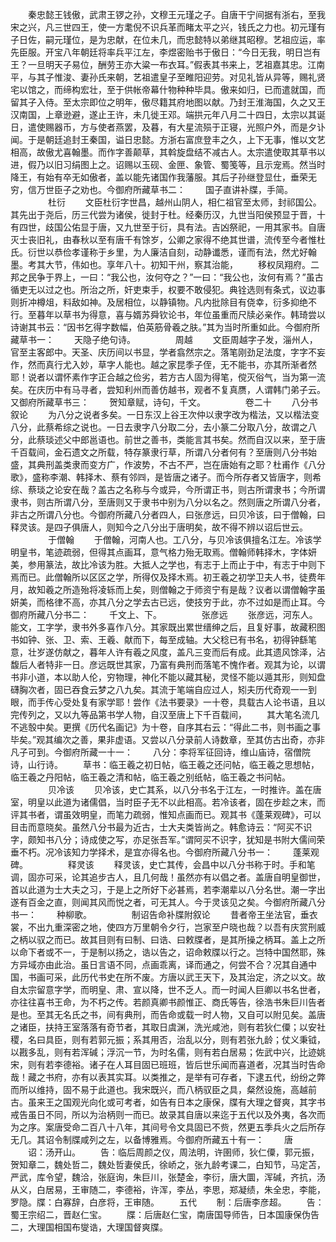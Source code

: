 <!-- { "loadSidebar": true } -->
　　秦忠懿王钱傲，武肃王锣之孙，文穆王元瑾之子。自唐干宁间据有浙右，至我宋之兴，凡三世四王，使一方耄倪不识兵革而睹太平之兴，钱氏之力也。初元瑾有子日佐，嗣元瑾位，是为忠献，在位未几，而忠懿特以弟继其昭穆。艺祖应运，率先臣服。开宝八年朝廷将率兵平江左，李煜密贻书于傲日：“今日无我，明日岂有王？一旦明天子易位，酬劳王亦大粱一布衣耳。”假表其书来上，艺祖嘉其忠。江南平，与其子惟浚、妻孙氏来朝，艺祖遣皇子至睢阳迎劳。对见礼皆从异等，赐礼贤宅以馆之，而缔构宏壮，至于供帐帝幕什物种种毕具。傲来如归，已而遣就国，而留其子入侍。至太宗即位之明年，傲尽籍其府地图以献。乃封王淮海国，久之又王汉南国，上章逊避，遂止王许，未几徙王邓。端拱元年八月二十四日，太宗以其诞日，遣使赐器币，方与使者燕罢，及暮，有大星流殒于正寝，光照户外，而是夕讣闻。于是朝廷追封王秦国，谥日忠懿。方浙右富庶登丰之久，上下无事，惟以文艺相高，故傲尤喜翰墨。而作字善颠草，其斡旋盘结不减古人。太宗遣使取其草书以进，假乃以旧习绢图上之。诏赐以玉砚、金匣、象管、蜀笺等，且示宠焉。然当时降王，有始有卒无如傲者，盖以能先诸国作我藩服。其后子孙继登显仕，垂荣无穷，信万世臣子之劝也。今御府所藏草书二：
　　国子直讲补牒，手简。
　　
　　杜衍
　　文臣杜衍字世昌，越州山阴人，相仁祖官至太师，封祁国公。其先出于尧后，历三代尝为诸侯，徙封于杜。经秦历汉，九世当阳侯预显于晋，十有四世，歧国公佑显于唐，又九世至于衍，具有法。吉凶祭祀，一用其家书。自唐灭士丧旧礼，由春秋以至有唐千有馀岁，公卿之家得不绝其世谱，流传至今者惟杜氏。衍世以恭俭孝谨称于乡里，为人廉洁自刻，动静谶悉，谨而有法，然尤好翰墨。考其大节，伟如也。享年八十。初知干州，察其治能，
　　移权凤翔府。二邦之民争于界上，一曰：“我公也，汝何夺之？”一曰：“我公也，汝何有焉？”虽古循吏无以过之也。所治之所，奸吏束手，权要不敢侵犯。典铨选则有条式，议边事则折冲樽俎，料敌如神。及居相位，以静镇物。凡内批除目有侥幸，衍多抑绝不行。至暮年以草书为得意，喜与婿苏舜钦论书，年位虽重而尺牍必亲作。韩琦尝以诗谢其书云：“因书乞得字数幅，伯英筋骨羲之肤。”其为当时所重如此。今御府所藏草书一：
　　天隐子绝句诗。
　　
　　周越
　　文臣周越字子发，淄州人，官至主客郎中。天圣、庆历间以书显，学者翕然宗之。落笔刚劲足法度，字字不妄作，然而真行尤入妙，草字人能也。越之家昆季子侄，无不能书，亦其所渐者然耶！说者以谓怀素作字正合越之俭劣，若方古人固为得笔，傥灭俗气，当为第一流矣。在庆历中有马寻者，尝知利州而善仿越书，观者不复真赝，人谓韩门弟子云。又御府所藏草书三：
　　贺知章赋，诗句，千文。 
　　
　　卷二十
　　八分书叙论
　　为八分之说者多矣。一日东汉上谷王次仲以隶字改为楷法，又以楷法变八分，此蔡希综之说也。一日去隶字八分取二分，去小篆二分取八分，故谓之八分，此蔡琰述父中郎邕语也。前世之善书，类能言其书矣。然而自汉以来，至于唐千百载间，金石遗文之所载，特存篆隶行草，所谓八分者何有？至唐则八分书始盛，其典刑盖类隶而变方广，作波势，不古不严，岂在唐始有之耶？杜甫作《八分歌》，盛称李潮、韩择木、蔡有邻㈣，是皆唐之诸子。而今所存者又皆唐字，则希综、蔡琰之论安在哉？盖古之名称与今或异，今所谓正书，则古所谓隶书；今所谓隶书，则古所谓八分，至唐则又于隶书中别为八分以名之。然则唐之所谓八分者，非古之所谓八分也。今御府所藏八分者四人，曰张彦远，曰贝冷该，曰于僧翰，曰释灵该。是四子俱唐人，则知今之八分出于唐明矣，故不得不辨以诏后世云。
　　
　　于僧翰
　　于僧翰，河南人也。工八分，与贝冷该俱擅名江左。冷该学明皇书，笔迹疏弱，但得其点画耳，意气格力殆无取焉。僧翰师韩择木，字体妍美，参用篆法，故比冷该为胜。大抵人之学也，有志于上而止于中，有志于中则下焉而已。此僧翰所以区区之学，所得仅及择木焉。初王羲之初学卫夫人书，徒费年月，故知羲之所造殆将凌轹而上矣，则僧翰之于师资宁有是哉？议者以谓僧翰字虽妍美，而格律不高，亦其八分之学去古已远，使技穷于此，亦不过如是而止耳。今御府所藏八分书二：
　　千文上、下。
　　
　　张彦远
　　张彦远，河东人。能文，工字学，隶书外多喜作八分。其家既出累世缙绅之后，且复好事，故藏积图书如钟、张、卫、索、王羲、献而下，每至成轴。大父稔已有书名，初得钟繇笔意，壮岁遂仿献之，暮年人许有羲之风度，盖凡三变而后有成。此其遗风馀泽，沾馥后人者特非一日。彦远既世其家，乃富有典刑而落笔不愧作者。观其为论，以谓书非小道，本以助人伦，穷物理，神化不能以藏其秘，灵怪不能以遁其形，则知盘礴胸次者，固已吞食云梦之八九矣。其流于笔端自应过人，矧夫历代奇观一一到眼，而手传心受处复有家学耶！尝作《法书要录》一十卷，具载古人论书语，且以完传列之，又以九等品第书学人物，自汉至唐上下千百载间，
　　其大笔名流几不逃彀中矣。更撰《历代名画记》为十卷，自序其右云：“得此二书，则书画之事毕矣。”观其编次之善，果非虚语。又尝以八分录前人诗数章，至其仿古出奇，亦非凡子可到。今御府所藏一十一：
　　八分：李将军征回诗，维山庙诗，宿僧院诗，山行诗。
　　草书：临王羲之初日帖，临王羲之还问帖，临王羲之思想帖，临王羲之丹阳帖，临王羲之清和帖，临王羲之别纸帖，临王羲之书问帖。
　　
　　贝冷该
　　贝冷该，史亡其系，以八分书名于江左，一时推许。盖在唐室，明皇以此道为诸儒倡，当时臣子无不以此相高。若冷该者，固在步趁之末，而评其书者，谓虽效明皇，而笔力疏弱，惟知点画而已。观其书《蓬莱观碑》，可以目击而意晓矣。虽然八分书最为近古，士大夫类皆尚之。韩愈诗云：“阿买不识字，颇知书八分；诗成使之写，亦足张吾军。”谓阿买不识字，犹知是书附大儒间荣垂不朽。况冷该知力学择术，是宜亦得名也。今御府所藏八分书一：
　　蓬莱观碑。
　　
　　释灵该
　　释灵该，史亡其传，会昌中以八分书称于时。手和笔调，固亦可采，论其追步古人，且几何哉！虽然亦有以倡之者。盖唐自明皇御世，首以此道为士大夫之习，于是上之所好下必甚焉，若李潮辈以八分名世。潮一字出遂有百金之直，则闻其风而悦之者，可无其人。今于灵该见之矣。今御府所藏八分书一：
　　种柳歌。 
　　
　　制诏告命补牒附叙论
　　昔者帝王坐法官，垂衣裳，不出九重深密之地，使四方万里朝令夕行，岂家至户晓也哉？以吾有庆赏刑威之柄以驭之而已。故其目则有曰制、曰诰、曰敕牒者，是其所操之柄耳。盖上之所以命下者或不一，于是制以扬之，诰以告之，诏命敕牒以行之。岂特中国然耶，殊方异域亦由此治。虽日言语不同，点画乖离，译而通之，何尝不合？况其自通中国，书画可采，此历代书史在所不废。方唐以武王天下，及其治定，济之以文。故自太宗留意字学，而明皇、肃、宣以降，世不乏人。而一时闻人巨卿以书名世者，亦往往喜书王命，为不朽之传。若颜真卿书颜惟正、商氏等告，徐浩书朱巨川告者是也。至其无名氏之书，间有典刑，而告命或载一时人物，又自可以附见矣。盖唐之诸臣，扶持王室落落有奇节者，其取日虞渊，洗光咸池，则有若狄仁僳；以安社稷，名曰具臣，则有若郭元振；系其用否，治乱以分，则有若张九龄；仗义秉钺，以戡多乱，则有若浑碱；浮沉一节，为时名儒，则有若白居易；佐武中兴，比迹姚宋，则有若李德裕。诸子在人耳目固已班班，皆后世乐闻而喜道者，况其当时告命哉！藏之书府，亦有以表其实耳。以类推之，是举有可存者，下逮五代，纷纷之弊而所以维持，固不易于此道也。我宋既兴，而八柄驭臣之具，粲然设施，高越前古。虽来王之国观光向化或可考者，如告有日本之康保，牒有大理之督爽，其字书戒告虽日不同，所以为治柄则一而已。故录其自唐以来迄于五代以及外夷，各次而为之序。案唐受命二百八十八年，其间号令文具固已不赀，然更五季兵火之后所存无几。其诏令制牒咸列之左，以备博雅焉。今御府所藏五十有一：
　　唐
　　诏：汤开山。
　　告：临后周颜之仪，周法明，许圉师，狄仁僳，郭元振，贺知章二，魏处哲二，魏处哲妻侯氏，徐峤之，张九龄考课二，白知节，马定苫，严武，库令望，魏洽，张庭询，朱巨川，张楚金，李衍，唐大圜，浑碱，齐抗，汤从义，白居易，王审随二，李德裕，许浑，李丛，李思，郑凝绩，朱全忠，李能，罗隐。牒：白寡辞，白彦将，王审随。
　　五代
　　制：后唐李彦超。
　　告：蜀王宗绍二，晋赵仁宝。
　　牒：后唐赵仁宝，南唐国导师告，日本国康保伪告二，大理国相国布燮诰，大理国督爽牒。 
　　
　　
